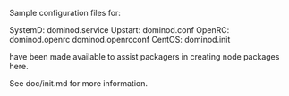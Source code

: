 Sample configuration files for:

SystemD: dominod.service
Upstart: dominod.conf
OpenRC:  dominod.openrc
         dominod.openrcconf
CentOS:  dominod.init

have been made available to assist packagers in creating node packages here.

See doc/init.md for more information.
